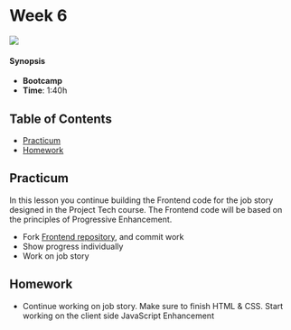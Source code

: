 <!--lint disable no-html-->

# Week 6

![][cover]

#### Synopsis

*   **Bootcamp**
*   **Time**: 1:40h

## Table of Contents
* [Practicum](#practicum)
* [Homework](#homework)


## Practicum
In this lesson you continue building the Frontend code for the job story designed in the Project Tech course. The Frontend code  will be based on the principles of Progressive Enhancement.

* Fork [Frontend repository](https://github.com/cmda-bt/fe-course-18-19), and commit work
* Show progress individually
* Work on job story

## Homework
* Continue working on job story. Make sure to finish HTML & CSS. Start working on the client side JavaScript Enhancement

[cover]: https://eloquentjavascript.net/img/chapter_picture_18.jpg

